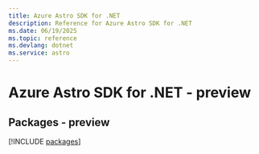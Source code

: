 ```yaml
---
title: Azure Astro SDK for .NET
description: Reference for Azure Astro SDK for .NET
ms.date: 06/19/2025
ms.topic: reference
ms.devlang: dotnet
ms.service: astro
---
```

# Azure Astro SDK for .NET - preview
## Packages - preview
[!INCLUDE [packages](astro-index.md)]